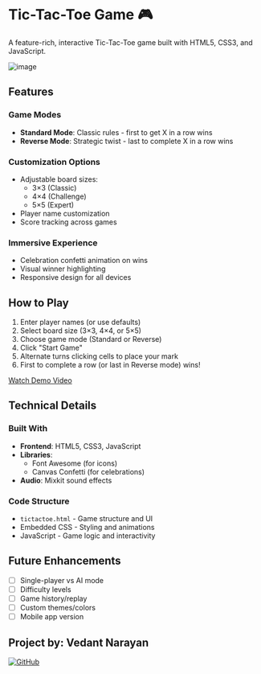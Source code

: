 # Tic-Tac-Toe Game 🎮

A feature-rich, interactive Tic-Tac-Toe game built with HTML5, CSS3, and JavaScript.

![image](https://github.com/user-attachments/assets/e68a8912-0914-47f9-b2ec-8db0469ba00b)


## Features 

### Game Modes
- **Standard Mode**: Classic rules - first to get X in a row wins
- **Reverse Mode**: Strategic twist - last to complete X in a row wins

### Customization Options
- Adjustable board sizes:
  - 3×3 (Classic)
  - 4×4 (Challenge)
  - 5×5 (Expert)
- Player name customization
- Score tracking across games

### Immersive Experience
- Celebration confetti animation on wins 
- Visual winner highlighting
- Responsive design for all devices

## How to Play 

1. Enter player names (or use defaults)
2. Select board size (3×3, 4×4, or 5×5)
3. Choose game mode (Standard or Reverse)
4. Click "Start Game"
5. Alternate turns clicking cells to place your mark
6. First to complete a row (or last in Reverse mode) wins!

[Watch Demo Video](https://drive.google.com/file/d/1Vxp5G3lbUUrtqCqX4XahkWwozbC_0T_d/view?usp=sharing)

## Technical Details 

### Built With
- **Frontend**: HTML5, CSS3, JavaScript
- **Libraries**:
  - Font Awesome (for icons)
  - Canvas Confetti (for celebrations)
- **Audio**: Mixkit sound effects

### Code Structure
- `tictactoe.html` - Game structure and UI
- Embedded CSS - Styling and animations
- JavaScript - Game logic and interactivity

## Future Enhancements 
- [ ] Single-player vs AI mode
- [ ] Difficulty levels
- [ ] Game history/replay
- [ ] Custom themes/colors
- [ ] Mobile app version

## Project by: Vedant Narayan
[![GitHub](https://img.shields.io/badge/GitHub-Ved05nara-blue?logo=github)](https://github.com/Ved05nara)
